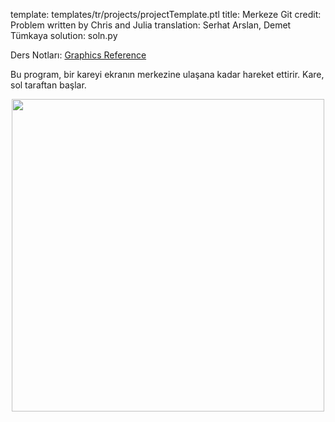 template: templates/tr/projects/projectTemplate.ptl
title: Merkeze Git
credit: Problem written by Chris and Julia
translation: Serhat Arslan, Demet Tümkaya
solution: soln.py

Ders Notları: [Graphics Reference]({{pathToRoot}}en/resources/graphics.html)<br/>

Bu program, bir kareyi ekranın merkezine ulaşana kadar hareket ettirir. Kare, sol taraftan başlar.


<center>
<img style="width:500px" src="{{pathToRoot}}img/projects/moveToCenter/demo.png">	
</center>
